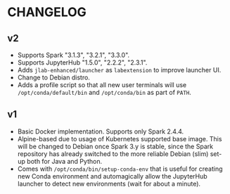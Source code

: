# CHANGELOG

## v2

- Supports Spark "3.1.3", "3.2.1", "3.3.0".
- Supports JupyterHub "1.5.0", "2.2.2", "2.3.1".
- Adds `jlab-enhanced/launcher` as `labextension` to improve launcher UI.
- Change to Debian distro.
- Adds a profile script so that all new user terminals will use
  `/opt/conda/default/bin` and `/opt/conda/bin` as part of `PATH`.

## v1

- Basic Docker implementation. Supports only Spark 2.4.4.
- Alpine-based due to usage of Kubernetes supported base image. This will be
  changed to Debian once Spark 3.y is stable, since the Spark repository has
  already switched to the more reliable Debian (slim) set-up both for Java and
  Python.
- Comes with `/opt/conda/bin/setup-conda-env` that is useful for creating new
  Conda environment and automagically allow the JupyterHub launcher to detect
  new environments (wait for about a minute).
